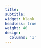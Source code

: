 ```yaml
---
title:
subtitle:
widget: blank
headless: true
weight: 40
design:
  columns: '1'
---
```



<div id="welcome.png"></div>
